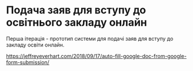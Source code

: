# Подача заяв для вступу до освітнього закладу онлайн

Перша ітерація - прототип системи для подачі заяв для вступу до закладу освіти онлайн.

https://jeffreyeverhart.com/2018/09/17/auto-fill-google-doc-from-google-form-submission/
